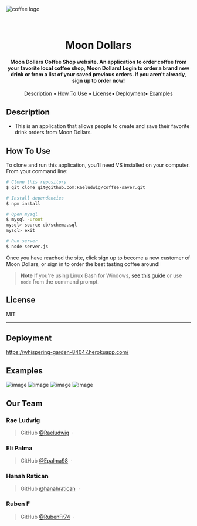![coffee logo](https://user-images.githubusercontent.com/118871515/230507708-86a03f0c-7a22-45bb-aa21-6dedcfd868e6.png)

<h1 align="center">
  <br>
Moon Dollars
  <br>
</h1>

<h4 align="center"> Moon Dollars Coffee Shop website. An application to order coffee from your favorite local coffee shop, Moon Dollars! Login to order a brand new drink or from a list of your saved previous orders. If you aren't already, sign up to order now!</h4>


<p align="center">
  <a href="#description">Description</a> •
  <a href="#how-to-use">How To Use</a> •
  <a href="#license">License</a>•
  <a href="#deployment">Deployment</a>•
  <a href="#examples">Examples</a>
</p>




## Description

* This is an application that allows people to create and save their favorite drink orders from Moon Dollars.

## How To Use

To clone and run this application, you'll need VS installed on your computer. From your command line:

```bash
# Clone this repository
$ git clone git@github.com:Raeludwig/coffee-saver.git

# Install dependencies
$ npm install

# Open mysql
$ mysql -uroot
mysql> source db/schema.sql
mysql> exit 

# Run server
$ node server.js

```
Once you have reached the site, click sign up to become a new customer of Moon Dollars, or sign in to order the best tasting coffee around!

> **Note**
> If you're using Linux Bash for Windows, [see this guide](https://www.howtogeek.com/261575/how-to-run-graphical-linux-desktop-applications-from-windows-10s-bash-shell/) or use `node` from the command prompt.

## License

MIT

---
## Deployment
https://whispering-garden-84047.herokuapp.com/

## Examples
![image](https://user-images.githubusercontent.com/118871515/230535862-97b646b0-0233-4bcc-82d4-5ac9f9260dfc.png)
![image](https://user-images.githubusercontent.com/118871515/230535919-bfb48238-1fcd-48c5-b1ca-b97dfff30e29.png)
![image](https://user-images.githubusercontent.com/118871515/230536023-71bd853c-3346-4450-abaf-5509e03852c8.png)
![image](https://user-images.githubusercontent.com/118871515/230536077-a8bfc6e9-5a28-4d3e-97d8-0ac2a47809c1.png)

## Our Team

### **Rae Ludwig** ###
> GitHub [@Raeludwig](https://github.com/raeludwig) &nbsp;&middot;&nbsp;
### **Eli Palma** ###
> GitHub [@Epalma98](https://github.com/Epalma98) &nbsp;&middot;&nbsp;
### **Hanah Ratican** ###
> GitHub [@hanahratican](https://github.com/hanahratican) &nbsp;&middot;&nbsp;
### **Ruben F** ###
> GitHub [@RubenFr74](https://github.com/RubenFr74) &nbsp;&middot;&nbsp;
